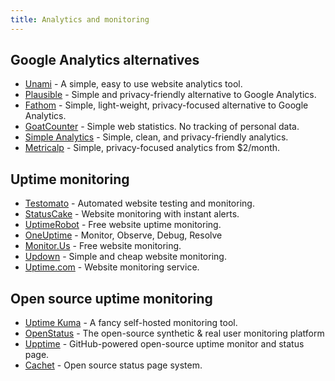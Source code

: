 ```yaml
---
title: Analytics and monitoring
---
```


## Google Analytics alternatives

- [Unami](https://umami.is/) - A simple, easy to use website analytics tool.
- [Plausible](https://plausible.io/) - Simple and privacy-friendly alternative to Google Analytics.
- [Fathom](https://usefathom.com/) - Simple, light-weight, privacy-focused alternative to Google Analytics.
- [GoatCounter](https://www.goatcounter.com/) - Simple web statistics. No tracking of personal data.
- [Simple Analytics](https://simpleanalytics.com/) - Simple, clean, and privacy-friendly analytics.
- [Metricalp](https://www.metricalp.com/) - Simple, privacy-focused analytics from $2/month.

## Uptime monitoring

- [Testomato](https://www.testomato.com/) - Automated website testing and monitoring.
- [StatusCake](https://www.statuscake.com/) - Website monitoring with instant alerts.
- [UptimeRobot](https://uptimerobot.com/) - Free website uptime monitoring.
- [OneUptime](https://oneuptime.com/) - Monitor, Observe, Debug, Resolve
- [Monitor.Us](http://www.monitor.us/) - Free website monitoring.
- [Updown](https://updown.io/) - Simple and cheap website monitoring.
- [Uptime.com](https://uptime.com/) - Website monitoring service.

## Open source uptime monitoring

- [Uptime Kuma](https://github.com/louislam/uptime-kuma) - A fancy self-hosted monitoring tool.
- [OpenStatus](https://github.com/openstatusHQ/openstatus) - The open-source synthetic & real user monitoring platform
- [Upptime](https://github.com/upptime/upptime) - GitHub-powered open-source uptime monitor and status page.
- [Cachet](https://cachethq.io/) - Open source status page system.
